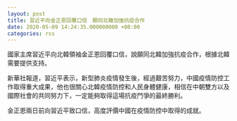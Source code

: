```yaml
---
layout: post
title: 習近平向金正恩回覆口信　願同北韓加強抗疫合作
date: 2020-05-09 14:24:35.000000000 +08:00
categories: rss
---
```


國家主席習近平向北韓領袖金正恩回覆口信，說願同北韓加強抗疫合作，根據北韓需要提供支持。

新華社報道，習近平表示，新型肺炎疫情發生後，經過艱苦努力，中國疫情防控工作取得重大成果，他也很關心北韓疫情防控和人民身體健康，相信在中朝雙方以及國際社會的共同努力下，一定能夠取得這場抗疫鬥爭的最終勝利。

金正恩兩日前向習近平致口信，高度評價中國在疫情防控中取得的成就。
